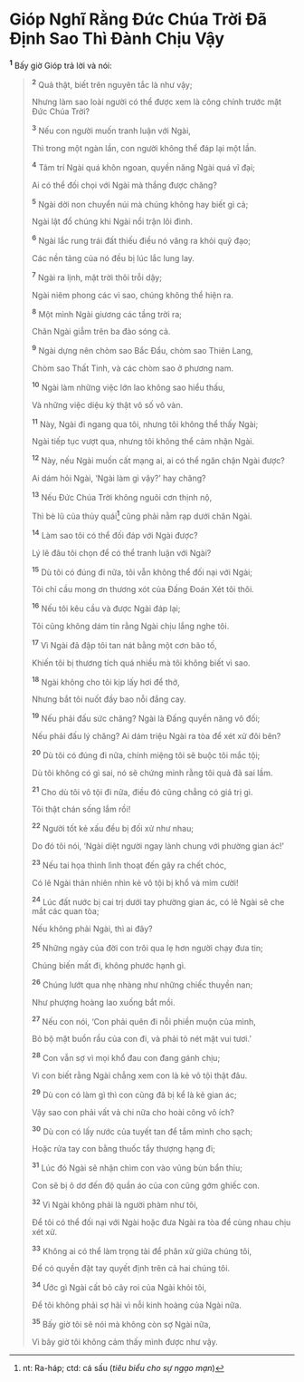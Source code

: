 # Gióp Nghĩ Rằng Ðức Chúa Trời Ðã Ðịnh Sao Thì Ðành Chịu Vậy

<sup><b>1</b></sup> Bấy giờ Gióp trả lời và nói:

> <sup><b>2</b></sup> Quả thật, biết trên nguyên tắc là như vậy;
>
> Nhưng làm sao loài người có thể được xem là công chính trước mặt Ðức Chúa Trời?
>
> <sup><b>3</b></sup> Nếu con người muốn tranh luận với Ngài,
>
> Thì trong một ngàn lần, con người không thể đáp lại một lần.
>
> <sup><b>4</b></sup> Tâm trí Ngài quá khôn ngoan, quyền năng Ngài quá vĩ đại;
>
> Ai có thể đối chọi với Ngài mà thắng được chăng?
>
> <sup><b>5</b></sup> Ngài dời non chuyển núi mà chúng không hay biết gì cả;
>
> Ngài lật đổ chúng khi Ngài nổi trận lôi đình.
>
> <sup><b>6</b></sup> Ngài lắc rung trái đất thiếu điều nó văng ra khỏi quỹ đạo;
>
> Các nền tảng của nó đều bị lúc lắc lung lay.
>
> <sup><b>7</b></sup> Ngài ra lịnh, mặt trời thôi trỗi dậy;
>
> Ngài niêm phong các vì sao, chúng không thể hiện ra.
>
> <sup><b>8</b></sup> Một mình Ngài giương các tầng trời ra;
>
> Chân Ngài giẫm trên ba đào sóng cả.
>
> <sup><b>9</b></sup> Ngài dựng nên chòm sao Bắc Ðẩu, chòm sao Thiên Lang,
>
> Chòm sao Thất Tinh, và các chòm sao ở phương nam.
>
> <sup><b>10</b></sup> Ngài làm những việc lớn lao không sao hiểu thấu,
>
> Và những việc diệu kỳ thật vô số vô vàn.
>
> <sup><b>11</b></sup> Này, Ngài đi ngang qua tôi, nhưng tôi không thể thấy Ngài;
>
> Ngài tiếp tục vượt qua, nhưng tôi không thể cảm nhận Ngài.
>
> <sup><b>12</b></sup> Này, nếu Ngài muốn cất mạng ai, ai có thể ngăn chận Ngài được?
>
> Ai dám hỏi Ngài, ‘Ngài làm gì vậy?’ hay chăng?
>
> <sup><b>13</b></sup> Nếu Ðức Chúa Trời không nguôi cơn thịnh nộ,
>
> Thì bè lũ của thủy quái[^1-0951c1f2-fb04-48d7-9e08-0b598831e50f] cũng phải nằm rạp dưới chân Ngài.
>
> <sup><b>14</b></sup> Làm sao tôi có thể đối đáp với Ngài được?
>
> Lý lẽ đâu tôi chọn để có thể tranh luận với Ngài?
>
> <sup><b>15</b></sup> Dù tôi có đúng đi nữa, tôi vẫn không thể đối nại với Ngài;
>
> Tôi chỉ cầu mong ơn thương xót của Ðấng Ðoán Xét tôi thôi.
>
> <sup><b>16</b></sup> Nếu tôi kêu cầu và được Ngài đáp lại;
>
> Tôi cũng không dám tin rằng Ngài chịu lắng nghe tôi.
>
> <sup><b>17</b></sup> Vì Ngài đã đập tôi tan nát bằng một cơn bão tố,
>
> Khiến tôi bị thương tích quá nhiều mà tôi không biết vì sao.
>
> <sup><b>18</b></sup> Ngài không cho tôi kịp lấy hơi để thở,
>
> Nhưng bắt tôi nuốt đầy bao nỗi đắng cay.
>
> <sup><b>19</b></sup> Nếu phải đấu sức chăng? Ngài là Ðấng quyền năng vô đối;
>
> Nếu phải đấu lý chăng? Ai dám triệu Ngài ra tòa để xét xử đôi bên?
>
> <sup><b>20</b></sup> Dù tôi có đúng đi nữa, chính miệng tôi sẽ buộc tôi mắc tội;
>
> Dù tôi không có gì sai, nó sẽ chứng minh rằng tôi quả đã sai lầm.
>
> <sup><b>21</b></sup> Cho dù tôi vô tội đi nữa, điều đó cũng chẳng có giá trị gì.
>
> Tôi thật chán sống lắm rồi!
>
> <sup><b>22</b></sup> Người tốt kẻ xấu đều bị đối xử như nhau;
>
> Do đó tôi nói, ‘Ngài diệt người ngay lành chung với phường gian ác!’
>
> <sup><b>23</b></sup> Nếu tai họa thình lình thoạt đến gây ra chết chóc,
>
> Có lẽ Ngài thản nhiên nhìn kẻ vô tội bị khổ và mỉm cười!
>
> <sup><b>24</b></sup> Lúc đất nước bị cai trị dưới tay phường gian ác, có lẽ Ngài sẽ che mắt các quan tòa;
>
> Nếu không phải Ngài, thì ai đây?
>
> <sup><b>25</b></sup> Những ngày của đời con trôi qua lẹ hơn người chạy đưa tin;
>
> Chúng biến mất đi, không phước hạnh gì.
>
> <sup><b>26</b></sup> Chúng lướt qua nhẹ nhàng như những chiếc thuyền nan;
>
> Như phượng hoàng lao xuống bắt mồi.
>
> <sup><b>27</b></sup> Nếu con nói, ‘Con phải quên đi nỗi phiền muộn của mình,
>
> Bỏ bộ mặt buồn rầu của con đi, và phải tỏ nét mặt vui tươi.’
>
> <sup><b>28</b></sup> Con vẫn sợ vì mọi khổ đau con đang gánh chịu;
>
> Vì con biết rằng Ngài chẳng xem con là kẻ vô tội thật đâu.
>
> <sup><b>29</b></sup> Dù con có làm gì thì con cũng đã bị kể là kẻ gian ác;
>
> Vậy sao con phải vất vả chi nữa cho hoài công vô ích?
>
> <sup><b>30</b></sup> Dù con có lấy nước của tuyết tan để tắm mình cho sạch;
>
> Hoặc rửa tay con bằng thuốc tẩy thượng hạng đi;
>
> <sup><b>31</b></sup> Lúc đó Ngài sẽ nhận chìm con vào vũng bùn bẩn thỉu;
>
> Con sẽ bị ô dơ đến độ quần áo của con cũng gớm ghiếc con.
>
> <sup><b>32</b></sup> Vì Ngài không phải là người phàm như tôi,
>
> Ðể tôi có thể đối nại với Ngài hoặc đưa Ngài ra tòa để cùng nhau chịu xét xử.
>
> <sup><b>33</b></sup> Không ai có thể làm trọng tài để phân xử giữa chúng tôi,
>
> Ðể có quyền đặt tay quyết định trên cả hai chúng tôi.
>
> <sup><b>34</b></sup> Ước gì Ngài cất bỏ cây roi của Ngài khỏi tôi,
>
> Ðể tôi không phải sợ hãi vì nỗi kinh hoàng của Ngài nữa.
>
> <sup><b>35</b></sup> Bấy giờ tôi sẽ nói mà không còn sợ Ngài nữa,
>
> Vì bây giờ tôi không cảm thấy mình được như vậy.

[^1-0951c1f2-fb04-48d7-9e08-0b598831e50f]: nt: Ra-háp; ctd: cá sấu (_tiêu biểu cho sự ngạo mạn_)
